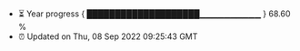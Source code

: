 - ⏳ Year progress { ████████████████████▁▁▁▁▁▁▁▁▁▁ } 68.60 %
- ⏰ Updated on Thu, 08 Sep 2022 09:25:43 GMT

